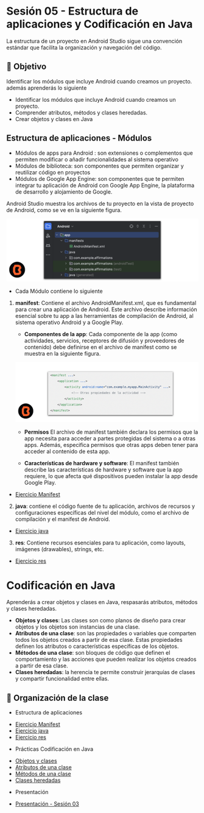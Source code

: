 # Sesión 05 - Estructura de aplicaciones y Codificación en Java

La estructura de un proyecto en Android Studio sigue una convención estándar que facilita la organización y navegación del código.

## 🎯 Objetivo

Identificar los módulos que incluye Android cuando creamos un proyecto. además aprenderás lo siguiente

* Identificar los módulos que incluye Android cuando creamos un proyecto.
* Comprender atributos, métodos y clases heredadas.
* Crear objetos y clases en Java


## Estructura de aplicaciones - Módulos

* Módulos de apps para Android : son extensiones o complementos que permiten modificar o añadir funcionalidades al sistema operativo
* Módulos de biblioteca: son componentes que permiten organizar y reutilizar código en proyectos
* Módulos de Google App Engine: son componentes que te permiten integrar tu aplicación de Android con Google App Engine, la plataforma de desarrollo y alojamiento de Google.

Android Studio muestra los archivos de tu proyecto en la vista de proyecto de Android, como se ve en la siguiente figura.

![Módulos Android Studio](img/01.png)

* Cada Módulo contiene lo siguiente

1. **manifest**: Contiene el archivo AndroidManifest.xml, que es fundamental para crear una aplicación de Android. Este archivo describe información esencial sobre tu app a las herramientas de compilación de Android, al sistema operativo Android y a Google Play.
    * **Componentes de la app**: Cada componente de la app (como actividades, servicios, receptores de difusión y proveedores de contenido) debe definirse en el archivo de manifest como se muestra en la siguiente figura.

    ![Módulos Android Studio](img/02.png)

    * **Permisos** El archivo de manifest también declara los permisos que la app necesita para acceder a partes protegidas del sistema o a otras apps. Además, especifica permisos que otras apps deben tener para acceder al contenido de esta app.

    * **Características de hardware y software**: El manifest también describe las características de hardware y software que la app requiere, lo que afecta qué dispositivos pueden instalar la app desde Google Play.
- [Ejercicio Manifest](ejercicio-manifest/README.md)

2. **java**: contiene el código fuente de tu aplicación, archivos de recursos y configuraciones específicas del nivel del módulo, como el archivo de compilación y el manifest de Android.
- [Ejercicio java](ejercicio-java/README.md)
3. **res**: Contiene recursos esenciales para tu aplicación, como layouts, imágenes (drawables), strings, etc.

- [Ejercicio res](ejercicio-res/README.md)

# Codificación en Java

Aprenderás a crear objetos y clases en Java, respasarás atributos, métodos y clases heredadas.

- **Objetos y clases**: Las clases son como planos de diseño para crear objetos y los objetos son instancias de una clase.
- **Atributos de una clase**: son las propiedades o variables que comparten todos los objetos creados a partir de esa clase. Estas propiedades definen los atributos o características específicas de los objetos.
- **Métodos de una clase**: son bloques de código que definen el comportamiento y las acciones que pueden realizar los objetos creados a partir de esa clase.
- **Clases heredadas**: la herencia te permite construir jerarquías de clases y compartir funcionalidad entre ellas.




## 📝 Organización de la clase

* Estructura de aplicaciones
- [Ejercicio Manifest](ejercicio-manifest/README.md)
- [Ejercicio java](ejercicio-java/README.md)
- [Ejercicio res](ejercicio-res/README.md)
* Prácticas Codificación en Java
- [Objetos y clases](practica-objetos-clases/README.md)
- [Atributos de una clase](practica-atributos/README.md/README.md)
- [Métodos de una clase](practica-metodos/README.md)
- [Clases heredadas](practica-clases-heredadas/README.md)
* Presentación
- [Presentación - Sesión 03](presentacion/Sesion-05.pptx)